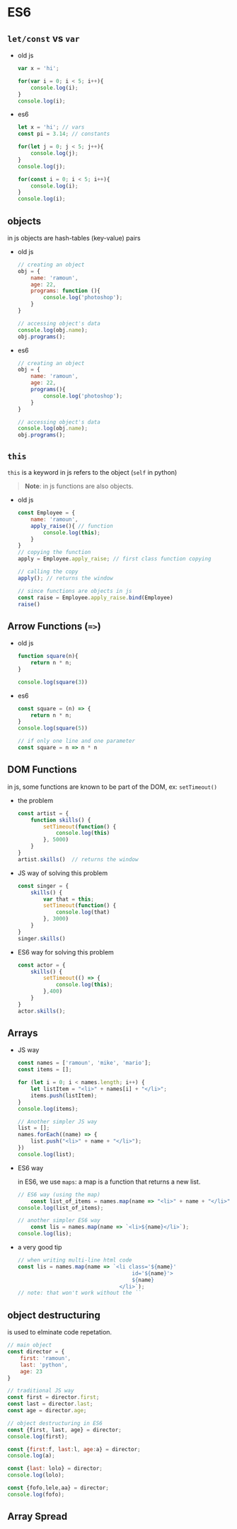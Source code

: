# ES6

## `let/const` vs `var`

- old js
    ```javascript
    var x = 'hi';
    ```
    ```javascript
    for(var i = 0; i < 5; i++){
        console.log(i);
    }
    console.log(i);
    ```
- es6
    ```javascript
    let x = 'hi'; // vars
    const pi = 3.14; // constants
    ```
    ```javascript
    for(let j = 0; j < 5; j++){
        console.log(j);
    }
    console.log(j);
    ```
    ```javascript
    for(const i = 0; i < 5; i++){
        console.log(i);
    }
    console.log(i);
    ```



## objects

in js objects are hash-tables (key-value) pairs

- old js
    ```javascript
    // creating an object
    obj = {
        name: 'ramoun',
        age: 22,
        programs: function (){
            console.log('photoshop');
        }
    }
    ```
    ```javascript
    // accessing object's data
    console.log(obj.name);
    obj.programs();
    ```

- es6
    ```javascript
    // creating an object
    obj = {
        name: 'ramoun',
        age: 22,
        programs(){
            console.log('photoshop');
        }
    }
    ```
    ```javascript
    // accessing object's data
    console.log(obj.name);
    obj.programs();
    ```

## `this`

`this` is a keyword in js refers to the object (`self` in python)

> **Note**: in js functions are also objects.

- old js
    ```javascript
    const Employee = {
        name: 'ramoun',
        apply_raise(){ // function
            console.log(this);
        }
    }
    // copying the function
    apply = Employee.apply_raise; // first class function copying

    // calling the copy
    apply(); // returns the window
    ```
    ```javascript
    // since functions are objects in js
    const raise = Employee.apply_raise.bind(Employee)
    raise()
    ```

## Arrow Functions (`=>`)

- old js

    ```javascript
    function square(n){
        return n * n;
    }
    
    console.log(square(3))
    ```
- es6

    ```javascript
    const square = (n) => {
        return n * n;
    }
    console.log(square(5))
    ```
    ```javascript
    // if only one line and one parameter
    const square = n => n * n
    ```

## DOM Functions

in js, some functions are known to be part of the DOM, ex: `setTimeout()`

- the problem
    ```javascript
    const artist = {
        function skills() {
            setTimeout(function() {
                console.log(this)
            }, 5000)
        }
    }
    artist.skills()  // returns the window
    ```

- JS way of solving this problem
    ```javascript
    const singer = {
        skills() {
            var that = this;
            setTimeout(function() {
                console.log(that)
            }, 3000) 
        }
    }
    singer.skills()
    ```

- ES6 way for solving this problem
    ```javascript
    const actor = {
        skills() {
            setTimeout(() => {
                console.log(this);
            },400)
        }
    }
    actor.skills();
    ```

## Arrays

- JS way
    ```javascript
    const names = ['ramoun', 'mike', 'mario'];
    const items = [];
    
    for (let i = 0; i < names.length; i++) {
        let listItem = "<li>" + names[i] + "</li>";
        items.push(listItem);
    }
    console.log(items);
    ```
    ```javascript
    // Another simpler JS way
    list = [];
    names.forEach((name) => {
        list.push("<li>" + name + "</li>");
    })
    console.log(list);
    ```

- ES6 way

    in ES6, we use `maps`: a map is a function that returns a new list.

    ```javascript
    // ES6 way (using the map)
        const list_of_items = names.map(name => "<li>" + name + "</li>");
    console.log(list_of_items);
    ```
    ```javascript
    // another simpler ES6 way
        const lis = names.map(name => `<li>${name}</li>`);
    console.log(lis);
    ```

- a very good tip

    ```javascript
    // when writing multi-line html code    
    const lis = names.map(name => `<li class='${name}'        
                                        id='${name}'>
                                        ${name}
                                    </li>`);
    // note: that won't work without the ``
    ```

## object destructuring

is used to elminate code repetation.

```javascript
// main object
const director = {
    first: 'ramoun',
    last: 'python',
    age: 23
}
```
```javascript
// traditional JS way
const first = director.first;
const last = director.last;
const age = director.age;
```
```javascript
// object destructuring in ES6
const {first, last, age} = director;
console.log(first);

const {first:f, last:l, age:a} = director;
console.log(a);

const {last: lolo} = director;
console.log(lolo);

const {fofo,lele,aa} = director;
console.log(fofo);
```

## Array Spread
